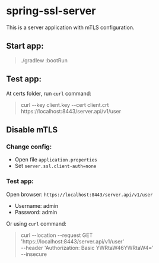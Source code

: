 # spring-ssl-server

This is a server application with mTLS configuration.

## Start app:

> ./gradlew :bootRun

## Test app:

At certs folder, run `curl` command:

> curl --key client.key --cert client.crt https://localhost:8443/server.api/v1/user


## Disable mTLS

### Change config:

- Open file `application.properties`
- Set `server.ssl.client-auth=none`

### Test app:

Open browser: `https://localhost:8443/server.api/v1/user`

- Username: admin
- Password: admin

Or using `curl` command:

> curl --location --request GET 'https://localhost:8443/server.api/v1/user' \
--header 'Authorization: Basic YWRtaW46YWRtaW4=' \
--insecure